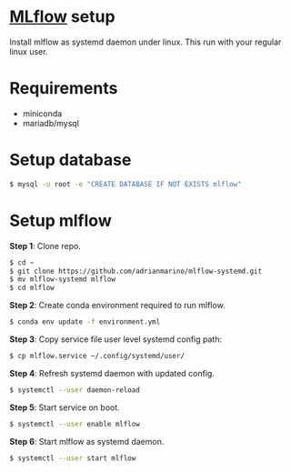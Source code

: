 # [MLflow](https://mlflow.org/docs/latest/index.html) setup

Install mlflow as systemd daemon under linux. This run with your regular linux user.

# Requirements

* miniconda
* mariadb/mysql

# Setup database

```bash
$ mysql -u root -e "CREATE DATABASE IF NOT EXISTS mlflow"
```

# Setup mlflow

**Step 1**: Clone repo. 

```bash
$ cd ~
$ git clone https://github.com/adrianmarino/mlflow-systemd.git
$ mv mlflow-systemd mlflow
$ cd mlflow
```

**Step 2**: Create conda environment required to run mlflow.

```bash
$ conda env update -f environment.yml
```

**Step 3**: Copy service file user level systemd config path:

```bash
$ cp mlflow.service ~/.config/systemd/user/
```

**Step 4**: Refresh systemd daemon with updated config.

```bash
$ systemctl --user daemon-reload
```

**Step 5**: Start service on boot.

```bash
$ systemctl --user enable mlflow
```

**Step 6**: Start mlflow as systemd daemon.

```bash
$ systemctl --user start mlflow
```
